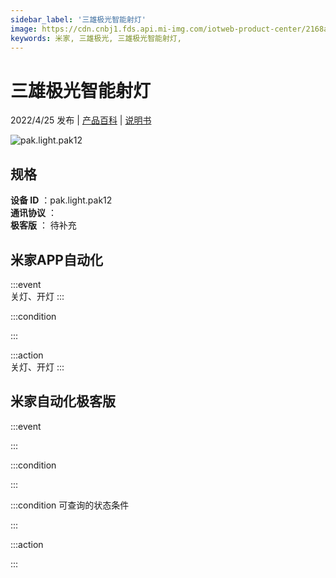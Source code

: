 ```yaml
---
sidebar_label: '三雄极光智能射灯'
image: https://cdn.cnbj1.fds.api.mi-img.com/iotweb-product-center/2168adf2999136834f110cd0a1b12f03_1648956162170.png?GalaxyAccessKeyId=AKVGLQWBOVIRQ3XLEW&Expires=9223372036854775807&Signature=3nIYSmS0QeFJNzhNqgu9nql9PLM=
keywords: 米家, 三雄极光, 三雄极光智能射灯, 
---
```

# 三雄极光智能射灯

2022/4/25 发布 | [产品百科](https://home.mi.com/webapp/content/baike/product/index.html?model=pak.light.pak12/) | [说明书](https://home.mi.com/views/introduction.html?model=pak.light.pak12&region=cn)

![pak.light.pak12](https://cdn.cnbj1.fds.api.mi-img.com/iotweb-product-center/2168adf2999136834f110cd0a1b12f03_1648956162170.png?GalaxyAccessKeyId=AKVGLQWBOVIRQ3XLEW&Expires=9223372036854775807&Signature=3nIYSmS0QeFJNzhNqgu9nql9PLM=)

## 规格  
> 
**设备 ID** ：pak.light.pak12  
**通讯协议** ：  
**极客版**  ： 待补充 


## 米家APP自动化  

:::event  
关灯、开灯
:::

:::condition  

:::

:::action   
关灯、开灯
:::

## 米家自动化极客版  

:::event  

:::

:::condition  

:::

:::condition 可查询的状态条件  

:::

:::action  

:::

        
